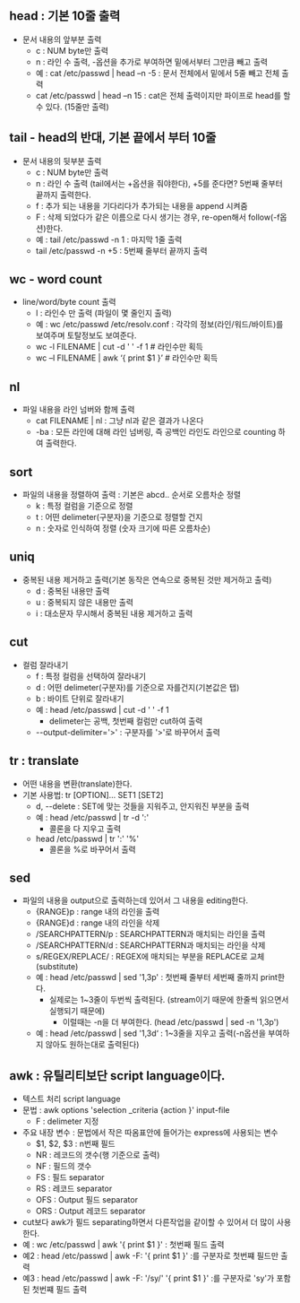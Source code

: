 
## head : 기본 10줄 출력
+ 문서 내용의 앞부분 출력
  - c : NUM byte만 출력
  - n : 라인 수 출력, -옵션을 추가로 부여하면 밑에서부터 그만큼 빼고 출력
  - 예 : cat /etc/passwd | head –n -5 : 문서 전체에서 밑에서 5줄 빼고 전체 출력
  - cat /etc/passwd | head –n 15 : cat은 전체 출력이지만 파이프로 head를 할 수 있다. (15줄만 출력)

## tail - head의 반대, 기본 끝에서 부터 10줄
+ 문서 내용의 뒷부분 출력
  - c : NUM byte만 출력
  - n : 라인 수 출력 (tail에서는 +옵션을 줘야한다), +5를 준다면? 5번째 줄부터 끝까지 출력한다. 
  - f : 추가 되는 내용을 기다리다가 추가되는 내용을 append 시켜줌
  - F : 삭제 되었다가 같은 이름으로 다시 생기는 경우, re-open해서 follow(-f옵션)한다.
  - 예 : tail /etc/passwd -n 1 : 마지막 1줄 출력
  - tail /etc/passwd -n +5 : 5번째 줄부터 끝까지 출력
  
## wc - word count
+ line/word/byte count 출력
  - l : 라인수 만 출력 (파일이 몇 줄인지 출력)
  - 예 : wc /etc/passwd /etc/resolv.conf : 각각의 정보(라인/워드/바이트)를 보여주며 토탈정보도 보여준다. 
  - wc -l FILENAME | cut -d ' ' -f 1 # 라인수만 획득
  - wc –l FILENAME | awk ‘{ print $1 }’ # 라인수만 획득

## nl
+ 파일 내용을 라인 넘버와 함께 출력
  - cat FILENAME | nl  : 그냥 nl과 같은 결과가 나온다
  - -ba : 모든 라인에 대해 라인 넘버링, 즉 공백인 라인도 라인으로 counting 하여 출력한다.

## sort
+ 파일의 내용을 정렬하여 출력 : 기본은 abcd.. 순서로 오름차순 정렬
  - k : 특정 컬럼을 기준으로 정렬 
  - t : 어떤 delimeter(구분자)을 기준으로 정렬할 건지
  - n : 숫자로 인식하여 정렬 (숫자 크기에 따른 오름차순)

## uniq
+ 중복된 내용 제거하고 출력(기본 동작은 연속으로 중복된 것만 제거하고 출력)
  - d : 중복된 내용만 출력
  - u : 중복되지 않은 내용만 출력
  - i : 대소문자 무시해서 중복된 내용 제거하고 출력

## cut
+ 컬럼 잘라내기
  - f : 특정 컬럼을 선택하여 잘라내기
  - d : 어떤 delimeter(구분자)를 기준으로 자를건지(기본값은 탭)
  - b : 바이트 단위로 잘라내기
  - 예 : head /etc/passwd | cut -d ' ' -f 1 
    - delimeter는 공백, 첫번째 컬럼만 cut하여 출력
  - --output-delimiter='>' : 구분자를 '>'로 바꾸어서 출력

## tr : translate
+ 어떤 내용을 변환(translate)한다.
+ 기본 사용법: tr [OPTION]... SET1 [SET2]
  - d, --delete : SET에 맞는 것들을 지워주고, 안지워진 부분을 출력
  - 예 : head /etc/passwd | tr -d ':'
    - 콜론을 다 지우고 출력
  - head /etc/passwd | tr ':' '%'
    - 콜론을 %로 바꾸어서 출력

## sed 
+ 파일의 내용을 output으로 출력하는데 있어서 그 내용을 editing한다.
  - {RANGE}p : range 내의 라인을 출력
  - {RANGE}d : range 내의 라인을 삭제
  - /SEARCHPATTERN/p : SEARCHPATTERN과 매치되는 라인을 출력
  - /SEARCHPATTERN/d : SEARCHPATTERN과 매치되는 라인을 삭제
  - s/REGEX/REPLACE/ : REGEX에 매치되는 부분을 REPLACE로 교체(substitute)
  - 예 : head /etc/passwd | sed '1,3p' : 첫번째 줄부터 세번째 줄까지 print한다. 
    - 실제로는 1~3줄이 두번씩 출력된다. (stream이기 때문에 한줄씩 읽으면서 실행되기 때문에)
      - 이럴때는 -n을 더 부여한다. (head /etc/passwd | sed -n '1,3p')
  - 예 : head /etc/passwd | sed '1,3d‘ : 1~3줄을 지우고 출력(-n옵션을 부여하지 않아도 원하는대로 출력된다)

## awk : 유틸리티보단 script language이다.
+ 텍스트 처리 script language
+ 문법 : awk options 'selection _criteria {action }' input-file
  - F : delimeter 지정
+ 주요 내장 변수 : 문법에서 작은 따옴표안에 들어가는 express에 사용되는 변수
  - $1, $2, $3 : n번째 필드
  - NR : 레코드의 갯수(행 기준으로 출력)
  - NF : 필드의 갯수
  - FS : 필드 separator
  - RS : 레코드 separator
  - OFS : Output 필드 separator
  - ORS : Output 레코드 separator
+ cut보다 awk가 필드 separating하면서 다른작업을 같이할 수 있어서 더 많이 사용한다.
+ 예 : wc /etc/passwd | awk '{ print $1 }' : 첫번째 필드 출력
+ 예2 : head /etc/passwd | awk -F: '{ print $1 }' :를 구분자로 첫번쨰 필드만 출력
+ 예3 : head /etc/passwd | awk -F: '/sy/' '{ print $1 }' :를 구분자로 'sy'가 포함된 첫번쨰 필드 출력
